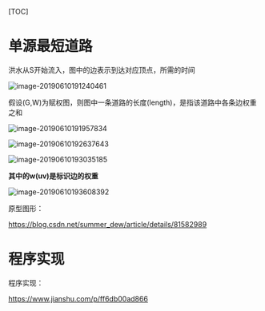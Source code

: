 [TOC]

# 单源最短道路

洪水从S开始流入，图中的边表示到达对应顶点，所需的时间

![image-20190610191240461](https://github.com/chenyansong1/note/blob/master/images/discrete_math/image-20190610191240461.png?raw=true)

假设(G,W)为赋权图，则图中一条道路的长度(length)，是指该道路中各条边权重之和

![image-20190610191957834](https://github.com/chenyansong1/note/blob/master/images/discrete_math/image-20190610191957834.png?raw=true)

![image-20190610192637643](https://github.com/chenyansong1/note/blob/master/images/discrete_math/image-20190610192637643.png?raw=true)

![image-20190610193035185](https://github.com/chenyansong1/note/blob/master/images/discrete_math/image-20190610193035185.png?raw=true)

**其中的w(uv)是标识边的权重**



![image-20190610193608392](https://github.com/chenyansong1/note/blob/master/images/discrete_math/image-20190610193608392.png?raw=true)







原型图形：

https://blog.csdn.net/summer_dew/article/details/81582989



# 程序实现

程序实现：

https://www.jianshu.com/p/ff6db00ad866



